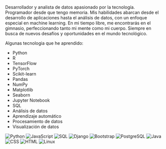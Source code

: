 Desarrollador y analista de datos apasionado por la tecnología. Programador desde que tengo memoria. Mis habilidades abarcan desde el desarrollo de aplicaciones hasta el análisis de datos, con un enfoque especial en machine learning. En mi tiempo libre, me encontrarás en el gimnasio, perfeccionando tanto mi mente como mi cuerpo. Siempre en busca de nuevos desafíos y oportunidades en el mundo tecnológico.

Algunas tecnologia que he aprendido:
- Python
- R
- TensorFlow
- PyTorch
- Scikit-learn
- Pandas
- NumPy
- Matplotlib
- Seaborn
- Jupyter Notebook
- SQL
- Análisis de datos
- Aprendizaje automático
- Procesamiento de datos
- Visualización de datos

![Python](https://img.shields.io/badge/Python-Advanced-blue)
![JavaScript](https://img.shields.io/badge/JavaScript-Intermediate-yellow)
![SQL](https://img.shields.io/badge/SQL-Advanced-blue)
![Django](https://img.shields.io/badge/Django-Advanced-green)
![Bootstrap](https://img.shields.io/badge/Bootstrap-Advanced-purple)
![PostgreSQL](https://img.shields.io/badge/PostgreSQL-Advanced-blue)
![Java](https://img.shields.io/badge/Java-Intermediate-yellow)
![CSS](https://img.shields.io/badge/CSS-Intermediate-yellow)
![HTML](https://img.shields.io/badge/HTML-Advanced-orange)
![Linux](https://img.shields.io/badge/Linux-Intermediate-green)
